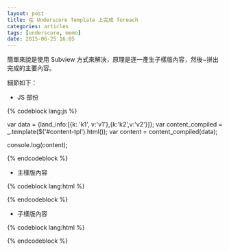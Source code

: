 ```yaml
---
layout: post
title: 在 Underscore Template 上完成 foreach
categories: articles
tags: [underscore, memo]
date: 2015-06-25 16:05
---
```


簡單來說是使用 Subview 方式來解決，原理是逐一產生子樣版內容，然後~拼出完成的主要內容。

細節如下：

* JS 部份

{% codeblock lang:js %}

var data = {land_info:[{k: 'k1', v:'v1'},{k:'k2',v:'v2'}]};
var content_compiled = _.template($('#content-tpl').html());
var content = content_compiled(data);

console.log(content);

{% endcodeblock %}


* 主樣版內容

{% codeblock lang:html %}

<script type="text/template" id="content-tpl">
<table>
 <%=_.reduce(land_info,function(content, land){
   var content_compiled = _.template($('#item-tpl').html());
   var land_content = content_compiled({land:land});
   return content+land_content;
 },"")%>
</table>
</script>

{% endcodeblock %}

* 子樣版內容

{% codeblock lang:html %}

<script type="text/template" id="item-tpl">
    <tr>
        <td><%=land.k%></td>
        <td><%=land.v%></td>
    </tr>
</script>

{% endcodeblock %}
